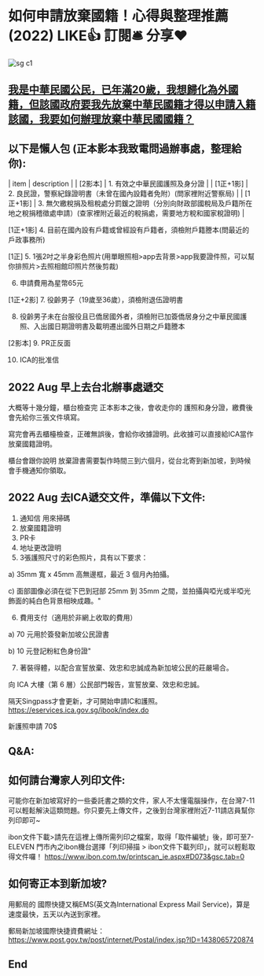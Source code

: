 # 如何申請放棄國籍！心得與整理推薦 (2022) LIKE👍 訂閱🛎 分享❤️

![sg c1](https://github.com/HCH1/blog/blob/master/fig/.JPG)

## [我是中華民國公民，已年滿20歲，我想歸化為外國籍，但該國政府要我先放棄中華民國籍才得以申請入籍該國，我要如何辦理放棄中華民國國籍？](https://www.roc-taiwan.org/sg/post/11460.html)

## 以下是懶人包 (正本影本我致電問過辦事處，整理給你):
| item | description |
| [2影本]   | 1. 有效之中華民國護照及身分證 |
| [1正+1影] | 2. 良民證，警察紀錄證明書（未曾在國內設籍者免附）(問家裡附近警察局) |
| [1正+1影] | 3. 無欠繳稅捐及租稅處分罰鍰之證明（分別向財政部國稅局及戶籍所在地之稅捐稽徵處申請）(查家裡附近最近的稅捐處，需要地方稅和國家稅證明) |

[1正+1影] 4. 目前在國內設有戶籍或曾經設有戶籍者，須檢附戶籍謄本(問最近的戶政事務所)

[1正] 5. 1張2吋之半身彩色照片(用單眼照相>app去背景>app我要證件照，可以幫你排照片>去照相館印照片然後剪裁)

6. 申請費用為星幣65元

[1正+2影] 7. 役齡男子（19歲至36歲），須檢附退伍證明書

8. 役齡男子未在台服役且已僑居國外者，須檢附已加簽僑居身分之中華民國護照、入出國日期證明書及載明遷出國外日期之戶籍謄本

[2影本] 9. PR正反面

10. ICA的批准信



## 2022 Aug 早上去台北辦事處遞交

大概等十幾分鐘，櫃台檢查完 正本影本之後，會收走你的 護照和身分證，繳費後會先給你三張文件填寫。

寫完會再去櫃檯檢查，正確無誤後，會給你收據證明。此收據可以直接給ICA當作放棄國籍證明。

櫃台會跟你說明 放棄證書需要製作時間三到六個月，從台北寄到新加坡，到時候會手機通知你領取。



##  2022 Aug 去ICA遞交文件，準備以下文件:
1. 通知信 用來掃碼
2. 放棄國籍證明
3. PR卡
4. 地址更改證明
5. 3張護照尺寸的彩色照片，具有以下要求：

a) 35mm 寬 x 45mm 高無邊框，最近 3 個月內拍攝。

c) 面部圖像必須在從下巴到冠部 25mm 到 35mm 之間，並拍攝與啞光或半啞光飾面的純白色背景相映成趣。"

6. 費用支付（適用於非網上收取的費用）

a) 70 元用於簽發新加坡公民證書

b) 10 元登記粉紅色身份證"

7. 著裝得體，以配合宣誓放棄、效忠和忠誠成為新加坡公民的莊嚴場合。

向 ICA 大樓（第 6 層）公民部門報告，宣誓放棄、效忠和忠誠。

隔天Singpass才會更新，才可開始申請IC和護照。
https://eservices.ica.gov.sg/ibook/index.do

新護照申請 70$



## Q&A:
## 如何請台灣家人列印文件:
可能你在新加坡寫好的一些委託書之類的文件，家人不太懂電腦操作，在台灣7-11可以輕鬆解決這類問題。你只要先上傳文件，之後到台灣家裡附近7-11請店員幫你列印即可~

ibon文件下載>請先在這裡上傳所需列印之檔案，取得「取件編號」後，即可至7-ELEVEN 門市內之ibon機台選擇「列印掃描 > ibon文件下載列印」，就可以輕鬆取得文件囉！
https://www.ibon.com.tw/printscan_ie.aspx#D073&gsc.tab=0


## 如何寄正本到新加坡?
用郵局的 國際快捷又稱EMS(英文為International Express Mail Service)，算是速度最快，五天以內送到家裡。

郵局新加坡國際快捷資費網址：https://www.post.gov.tw/post/internet/Postal/index.jsp?ID=1438065720874


## End
